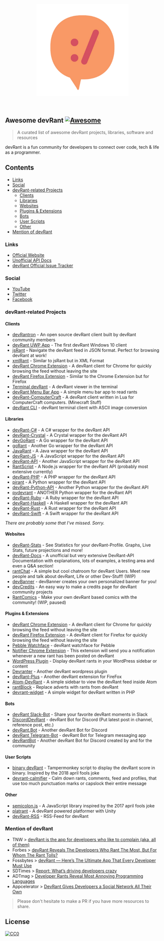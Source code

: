 <p align="center">
  <br>
    <img height="300" src="devRant-Logo.png" />
  <br>
  <br>
  <br>
</p>


## Awesome devRant [![Awesome](https://cdn.rawgit.com/sindresorhus/awesome/d7305f38d29fed78fa85652e3a63e154dd8e8829/media/badge.svg)](https://github.com/sindresorhus/awesome)

> A curated list of awesome devRant projects, libraries, software and resources

devRant is a fun community for developers to connect over code, tech & life as a programmer.

## Contents

- [Links](#links)
- [Social](#social)
- [devRant-related Projects](#devrant-related-projects)
  - [Clients](#clients)
  - [Libraries](#libraries)
  - [Websites](#websites)
  - [Plugins & Extensions](#plugins--extensions)
  - [Bots](#bots)
  - [User Scripts](#user-scripts)
  - [Other](#other)
- [Mention of devRant](#mention-of-devrant)

### Links

- [Official Website](https://devrant.com)
- [Unofficial API Docs](https://devrant-docs.github.io)
- [devRant Official Issue Tracker](https://github.com/devRant/devRant)

### Social

- [YouTube](https://www.youtube.com/channel/UCyJ69RzSnzXayyp-UOoZytg)
- [Twitter](https://twitter.com/devRantApp)
- [Facebook](https://www.facebook.com/devrantapp/)

### devRant-related Projects

#### Clients
- [devRantron](https://devrantron.firebaseapp.com/) - An open source devRant client built by devRant community members
- [devRant UWP App](https://www.microsoft.com/en-us/store/p/devrant-unofficial-uwp/9nblggh43lxr?rtc=1) - The first devRant Windows 10 client
- [jsRant](http://www.jsrant.com/) - Navigate the devRant feed in JSON format. Perfect for browsing devRant at work!
- [xmlRant](https://www.xmlrant.com/) - Similar to jsRant but in XML Format
- [devRant Chrome Extension](https://chrome.google.com/webstore/detail/un-official-devrant-chrom/nhilbnepbfofblijmiiihfkdgmnnblie) - A devRant client for Chrome for quickly browsing the feed without leaving the site
- [devRant Firefox Extension](https://addons.mozilla.org/en-US/firefox/addon/devrant-unofficial-extension/) - Similar to the Chrome Extension but for Firefox
- [Terminal devRant](https://github.com/Supernerd11/terminal_devrant) - A devRant viewer in the terminal
- [devRant Menu Bar App](https://github.com/danillouz/devrant-menu-bar-app) - A simple menu bar app to read rants
- [devRant-ComputerCraft](https://github.com/olback/devRant-computercraft) - A devRant client written in Lua for ComputerCraft computers. (Minecraft Stuff)
- [devRant CLI](https://github.com/kurtr/devRantCLI) - devRant terminal client with ASCII image conversion

#### Libraries
- [devRant-C#](https://github.com/WichardRiezebos/devrant) - A C# wrapper for the devRant API
- [devRant-Crystal](https://github.com/iostreamer-X/devRant-crystal) - A Crystal wrapper for the devRant API
- [devGoRant](https://github.com/jayeshsolanki93/devgorant) - A Go wrapper for the devRant API
- [goRant](https://github.com/Jay9596/goRant) - Another Go wrapper for the devRant API
- [JavaRant](https://github.com/LucaScorpion/JavaRant) - A Java wrapper for the devRant API
- [devRant-JS](https://github.com/danillouz/devrant) - A JavaScript wrapper for the devRant API
- [devRant-API](https://github.com/nblackburn/devrant-api) - Another JavaScript wrapper for the devRant API
- [RantScript](https://github.com/RekkyRek/RantScript) - A Node.js wrapper for the devRant API (probably most extensive currently)
- [devRant-PHP](https://github.com/pxgamer/devrant-php) - A PHP wrapper for the devRant API
- [pirant](https://github.com/aayush26/pirant) - A Python wrapper for the devRant API
- [devRant-Python-API](https://github.com/coolq1000/devrant-python-api) - Another Python wrapper for the devRant API
- [pydevrant](https://github.com/SergioLaRosa/pydevrant) - ANOTHER Python wrapper for the devRant API
- [devRant-Ruby](https://github.com/alexdovzhanyn/devrant) - A Ruby wrapper for the devRant API
- [devRant-Haskell](https://github.com/Supernerd11/devrant-haskell) - A Haskell wrapper for the devRant API
- [devRant-Rust](https://github.com/flyingP0tat0/devrant) - A Rust wrapper for the devRant API
- [devRant-Swift](https://github.com/troligtvis/devRant) - A Swift wrapper for the devRant API

_There are probably some that I've missed. Sorry._

#### Websites
- [devRant-Stats](https://devrant-stats.github.io) - See Statistics for your devRant-Profile. Graphs, Live Stats, future projections and more!
- [devRant-Docs](https://devrant-docs.github.io) - A unofficial but very extensive DevRant-API Documentation with explanations, lots of examples, a testing area and even a Q&A section!
- [rantChat](https://rantchat.github.io) - A simple but cool chatroom for devRant Users. Meet new people and talk about devRant, Life or other Dev-Stuff! (WIP)
- [devBanner](https://devbanner.center) - devBanner creates your own personalized banner for you!
- [devCredits](https://devcredits.herokuapp.com/) - An easy way to make a credits page for devRant community projects
- [RantComics](https://github.com/devBanner/RantComics) - Make your own devRant based comics with the community! (WIP, paused)

#### Plugins & Extensions
- [devRant Chrome Extension](https://chrome.google.com/webstore/detail/un-official-devrant-chrom/nhilbnepbfofblijmiiihfkdgmnnblie) - A devRant client for Chrome for quickly browsing the feed without leaving the site
- [devRant Firefox Extension](https://addons.mozilla.org/en-US/firefox/addon/devrant-unofficial-extension/) - A devRant client for Firefox for quickly browsing the feed without leaving the site
- [Pebble Watchface](https://apps.getpebble.com/en_US/application/5772d71fba2fe566a10003e2) - devRant watchface for Pebble
- [Notifier Chrome Extension](https://chrome.google.com/webstore/detail/unofficial-notifications/nmgffgjfpcfdnkdjkbpkcindafjihmpl) - This extension will send you a notification whenever a new rant has been posted on devRant
- [WordPress Plugin](https://wordpress.org/plugins/devranter/) - Display devRant rants in your WordPress sidebar or content
- [Devranter](https://github.com/chrishaensel/Devranter) - Another devRant wordpress plugin
- [devRant-Plus](https://github.com/Section214/devrant-plus) - Another devRant extension for FireFox
- [Atom-DevRant](https://github.com/sambadevi/atom-devrant) - A simple sidebar to view the devRant feed inside Atom
- [rantBlock](https://github.com/kurtr/rantBlock) - Replace adverts with rants from devRant
- [devrant-widget](https://github.com/konicm8ker/devrant-widget) - A simple widget for devRant written in PHP

#### Bots
- [devRant Slack-Bot](https://github.com/nblackburn/devrant-bot) - Share your favorite devRant moments in Slack
- [DiscordDevRant](https://github.com/tankerkiller125/DiscordDevRant) - devRant Bot for Discord (Put latest post in channel, reference post, etc.)
- [devRant.Bot](https://github.com/nullopt/devRant.Bot) - Another devRant Bot for Discord
- [devRant Telegram-Bot](https://github.com/puneetsngh/devrantbot) - devRant Bot for Telegram messaging app
- [devRantBot](https://github.com/TTvanWillegen/devRantBot) - Another devRant Bot for Discord created by and for the community

#### User Scripts
- [binary devRant](https://github.com/7twin/devrant-april-fools-2018) - Tampermonkey script to display the devRant score in binary. Inspired by the 2018 april fools joke
- [devrant-calmifier](https://github.com/7twin/devrant-calmifier) - Calm down rants, comments, feed and profiles, that use too much punctuation marks or capslock their entire message

#### Other
- [semicolon.js](https://github.com/semicolon-package/semicolon.js) - A JavaScript library inspired by the 2017 april fools joke
- [platrant](http://platrant.com/) - A devRant powered platformer with Unity
- [devRant-RSS](https://github.com/varundey/unofficial-devRant-rss) - RSS-Feed for devRant

### Mention of devRant
- TNW > [devRant is the app for developers who like to complain (aka, all of them)](https://thenextweb.com/apps/2016/05/12/devrant-developer-wah-wah-wah-app/)
- Forbes > [devRant Reveals The Developers Who Rant The Most, But For Whom The Rant Tolls?](https://www.forbes.com/sites/curtissilver/2016/07/28/devrant-developers-rant/#3257b7996458)
- Fossbytes > [devRant — Here’s The Ultimate App That Every Developer Must Use](http://fossbytes.com/devrant-app-for-developers-social-network-programmers-rant/)
- SDTimes > [Report: What’s driving developers crazy](https://sdtimes.com/coding/report-whats-driving-developers-crazy/)
- ADTmag > [Developer Rants Reveal Most Annoying Programming Languages](https://adtmag.com/articles/2016/08/08/devrant-rankings.aspx)
- Appcelerator > [DevRant Gives Developers a Social Network All Their Own](https://www.fossmint.com/devrantron-desktop-client-for-devrant/)

> Please don't hesitate to make a PR if you have more resources to share.

## License

[![CC0](http://mirrors.creativecommons.org/presskit/buttons/88x31/svg/cc-zero.svg)](https://creativecommons.org/publicdomain/zero/1.0/)
